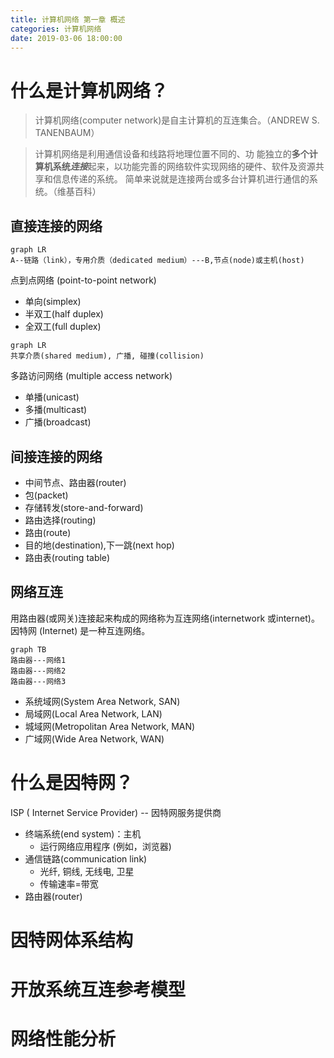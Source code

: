 ```yaml
---
title: 计算机网络 第一章 概述
categories: 计算机网络
date: 2019-03-06 18:00:00
---
```

# 什么是计算机网络？
> 计算机网络(computer network)是自主计算机的互连集合。（ANDREW S. TANENBAUM）

> 计算机网络是利用通信设备和线路将地理位置不同的、功 能独立的**多个计算机系统*****连接***起来，以功能完善的网络软件实现网络的硬件、软件及资源共享和信息传递的系统。 简单来说就是连接两台或多台计算机进行通信的系统。（维基百科）

## 直接连接的网络
```mermaid
graph LR
A--链路（link），专用介质（dedicated medium）---B,节点(node)或主机(host)
```
点到点网络 (point-to-point network)
- 单向(simplex)
- 半双工(half duplex)
- 全双工(full duplex)

```mermaid
graph LR
共享介质(shared medium), 广播, 碰撞(collision)

```
多路访问网络 (multiple access network)
- 单播(unicast)
- 多播(multicast)
- 广播(broadcast)

## 间接连接的网络
- 中间节点、路由器(router)
- 包(packet)
- 存储转发(store-and-forward)
- 路由选择(routing)
- 路由(route)
- 目的地(destination),下一跳(next hop)
- 路由表(routing table)

## 网络互连
用路由器(或网关)连接起来构成的网络称为互连网络(internetwork 或internet)。因特网 (Internet) 是一种互连网络。
```mermaid
graph TB
路由器---网络1
路由器---网络2
路由器---网络3
```
- 系统域网(System Area Network, SAN)
- 局域网(Local Area Network, LAN)
- 城域网(Metropolitan Area Network, MAN)
- 广域网(Wide Area Network, WAN)

# 什么是因特网？
ISP ( Internet Service Provider) -- 因特网服务提供商
- 终端系统(end system)：主机
  - 运行网络应用程序 (例如，浏览器)
- 通信链路(communication link)
  - 光纤, 铜线, 无线电, 卫星
  - 传输速率=带宽
- 路由器(router)

# 因特网体系结构
# 开放系统互连参考模型
# 网络性能分析
